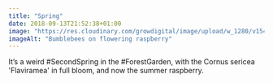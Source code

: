```yaml
---
title: "Spring"
date: 2018-09-13T21:52:38+01:00
image: "https://res.cloudinary.com/growdigital/image/upload/w_1280/v1544352236/bumblebee-43943340054.jpg"
imageAlt: "Bumblebees on flowering raspberry"
---
```


It’s a weird #SecondSpring in the #ForestGarden, with the Cornus sericea 'Flaviramea' in full bloom, and now the summer raspberry.
